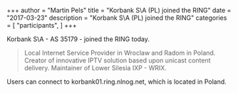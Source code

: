 +++
author = "Martin Pels"
title = "Korbank S\\A (PL) joined the RING"
date = "2017-03-23"
description = "Korbank S\\A (PL) joined the RING"
categories = [
    "participants",
]
+++

Korbank S\\A - AS 35179 - joined the RING today.

> Local Internet Service Provider in Wroclaw and Radom in Poland. Creator of innovative IPTV solution based upon unicast content delivery. Maintainer of Lower Silesia IXP - WRIX.

Users can connect to korbank01.ring.nlnog.net, which is located in Poland.


